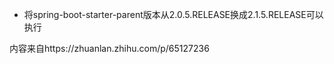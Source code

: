 - 将spring-boot-starter-parent版本从2.0.5.RELEASE换成2.1.5.RELEASE可以执行

内容来自https://zhuanlan.zhihu.com/p/65127236